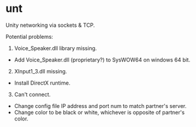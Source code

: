 # unt
Unity networking via sockets & TCP.

Potential problems:

1. Voice_Speaker.dll library missing.
  * Add Voice_Speaker.dll (proprietary?) to SysWOW64 on windows 64 bit.
2. XInput1_3.dll missing.
  * Install DirectX runtime.
3. Can't connect.
  * Change config file IP address and port num to match partner's server.
  * Change color to be black or white, whichever is opposite of partner's color.
